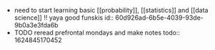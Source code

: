 - need to start learning basic [[probability]], [[statistics]] and [[data science]] !! yaya good funskis
  id:: 60d926ad-6b5e-4039-93de-9b0a3e3fda6b
- TODO reread prefrontal mondays and make notes
  todo:: 1624845170452